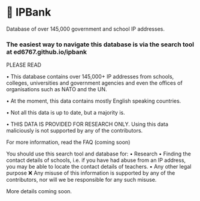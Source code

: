 # 🏦 IPBank
Database of over 145,000 government and school IP addresses.

### The easiest way to navigate this database is via the search tool at ed6767.github.io/ipbank

PLEASE READ

• This database contains over 145,000+ IP addresses from schools, colleges, universities and government agencies and even the offices of organisations such as NATO and the UN.

• At the moment, this data contains mostly English speaking countries.

• Not all this data is up to date, but a majority is.

• THIS DATA IS PROVIDED FOR RESEARCH ONLY. Using this data maliciously is not supported by any of the contributors.

For more information, read the FAQ (coming soon)

You should use this search tool and database for:
• Research
• Finding the contact details of schools, i.e. if you have had abuse from an IP address, you may be able to locate the contact details of teachers.
• Any other legal purpose
❌ Any misuse of this information is supported by any of the contributors, nor will we be responsible for any such misuse.

More details coming soon.
